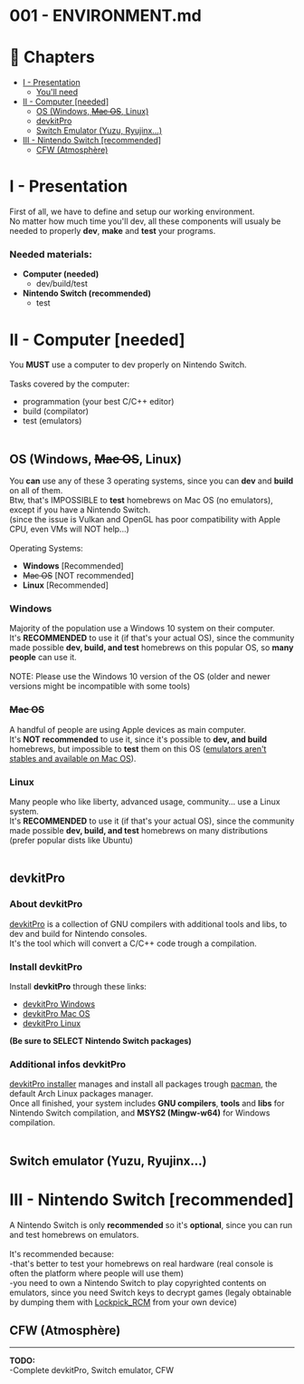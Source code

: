 # 001 - ENVIRONMENT.md

# 📖 Chapters
- [I - Presentation](#i---presentation)
  - [You'll need](#youll-need)
- [II - Computer [needed]](#ii---computer-needed)
  - [OS (Windows, ~~Mac OS~~, Linux)](#os-windows-mac-os-linux)
  - [devkitPro](#devkitpro)
  - [Switch Emulator (Yuzu, Ryujinx...)](#switch-emulator-yuzu-ryujinx)
- [III - Nintendo Switch [recommended]](#iii---nintendo-switch-recommended)
  - [CFW (Atmosphère)](#cfw-atmosphère)

# I - Presentation
First of all, we have to define and setup our working environment.<br>
No matter how much time you'll dev, all these components will usualy be needed to properly **dev**, **make** and **test** your programs.<br>


### Needed materials:

- **Computer (needed)**
  - dev/build/test
- **Nintendo Switch (recommended)**
  - test

# II - Computer [needed]

You **MUST** use a computer to dev properly on Nintendo Switch.<br>
<br>
Tasks covered by the computer:<br>
- programmation (your best C/C++ editor)
- build (compilator)
- test (emulators)
<br><br>

## OS (Windows, ~~Mac OS~~, Linux)

You **can** use any of these 3 operating systems, since you can **dev** and **build** on all of them.<br>
Btw, that's IMPOSSIBLE to **test** homebrews on Mac OS (no emulators), except if you have a Nintendo Switch.<br>
(since the issue is Vulkan and OpenGL has poor compatibility with Apple CPU, even VMs will NOT help...)<br>
<br>
Operating Systems:
- **Windows** [Recommended]
- ~~Mac OS~~ [NOT recommended]
- **Linux** [Recommended]


### Windows
Majority of the population use a Windows 10 system on their computer.<br>
It's **RECOMMENDED** to use it (if that's your actual OS), since the community made possible **dev, build, and test** homebrews on this popular OS, so **many people** can use it.<br>
<br>
NOTE: Please use the Windows 10 version of the OS (older and newer versions might be incompatible with some tools)

### ~~Mac OS~~
A handful of people are using Apple devices as main computer.<br>
It's **NOT recommended** to use it, since it's possible to **dev, and build** homebrews, but impossible to **test** them on this OS ([emulators aren't stables and available on Mac OS](https://github.com/yuzu-emu/yuzu/issues/6049#issuecomment-794328802)).

### Linux
Many people who like liberty, advanced usage, community... use a Linux system.<br>
It's **RECOMMENDED** to use it (if that's your actual OS), since the community made possible **dev, build, and test** homebrews on many distributions (prefer popular dists like Ubuntu)
<br><br>

## devkitPro

### About devkitPro
[devkitPro](https://devkitpro.org/) is a collection of GNU compilers with additional tools and libs, to dev and build for Nintendo consoles.<br>
It's the tool which will convert a C/C++ code trough a compilation.<br>

### Install devkitPro

Install **devkitPro** through these links:
- [devkitPro Windows](https://devkitpro.org/wiki/Getting_Started#Windows)
- [devkitPro Mac OS](https://devkitpro.org/wiki/Getting_Started#macOS)
- [devkitPro Linux](https://devkitpro.org/wiki/Getting_Started#Unix-like_platforms)

**(Be sure to SELECT Nintendo Switch packages)**

### Additional infos devkitPro

[devkitPro installer](https://github.com/devkitPro/installer/releases) manages and install all packages trough [pacman](https://devkitpro.org/wiki/devkitPro_pacman), the default Arch Linux packages manager.<br>
Once all finished, your system includes **GNU compilers**, **tools** and **libs** for Nintendo Switch compilation, and **MSYS2 (Mingw-w64)** for Windows compilation.<br>
<br>

## Switch emulator (Yuzu, Ryujinx...)

# III - Nintendo Switch [recommended]

A Nintendo Switch is only **recommended** so it's **optional**, since you can run and test homebrews on emulators.<br>
<br>
It's recommended because:<br>
-that's better to test your homebrews on real hardware (real console is often the platform where people will use them)<br>
-you need to own a Nintendo Switch to play copyrighted contents on emulators, since you need Switch keys to decrypt games (legaly obtainable by dumping them with [Lockpick_RCM](https://github.com/shchmue/Lockpick_RCM) from your own device)

## CFW (Atmosphère)

-------------------------

**TODO:**<br>
-Complete devkitPro, Switch emulator, CFW<br>
